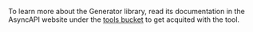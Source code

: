 To learn more about the Generator library, read its documentation in the AsyncAPI website under the [tools bucket](https://www.asyncapi.com/docs/tools/generator) to get acquited with the tool.